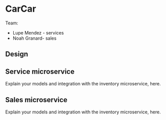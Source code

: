 # CarCar

Team:

* Lupe Mendez - services
* Noah Granard- sales

## Design

## Service microservice

Explain your models and integration with the inventory
microservice, here.

## Sales microservice

Explain your models and integration with the inventory
microservice, here.
